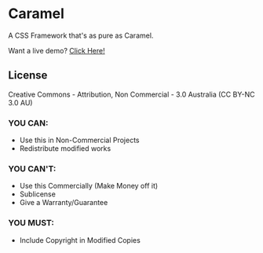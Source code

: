 # Caramel

A CSS Framework that's as pure as Caramel.

Want a live demo? [Click Here!](http://kurisubrooks.github.io/Caramel/)


## License

Creative Commons - Attribution, Non Commercial - 3.0 Australia
(CC BY-NC 3.0 AU)


### YOU CAN:

* Use this in Non-Commercial Projects
* Redistribute modified works

### YOU CAN'T:

* Use this Commercially (Make Money off it)
* Sublicense
* Give a Warranty/Guarantee

### YOU MUST:

* Include Copyright in Modified Copies